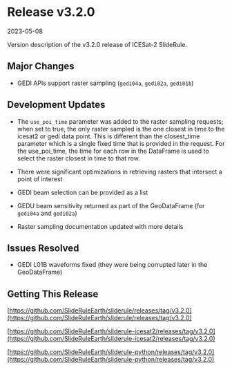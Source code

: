 # Release v3.2.0

2023-05-08

Version description of the v3.2.0 release of ICESat-2 SlideRule.

## Major Changes

- GEDI APIs support raster sampling (`gedi04a`, `gedi02a`, `gedi01b`)

## Development Updates

- The `use_poi_time` parameter was added to the raster sampling requests; when set to true, the only raster sampled is the one closest in time to the icesat2 or gedi data point.  This is different than the closest_time parameter which is a single fixed time that is provided in the request.  For the use_poi_time, the time for each row in the DataFrame is used to select the raster closest in time to that row.

- There were significant optimizations in retrieving rasters that intersect a point of interest

- GEDI beam selection can be provided as a list

- GEDU beam sensitivity returned as part of the GeoDataFrame (for `gedi04a` and `gedi02a`)

- Raster sampling documentation updated with more details

## Issues Resolved

- GEDI L01B waveforms fixed (they were being corrupted later in the GeoDataFrame)

## Getting This Release

[https://github.com/SlideRuleEarth/sliderule/releases/tag/v3.2.0](https://github.com/SlideRuleEarth/sliderule/releases/tag/v3.2.0)

[https://github.com/SlideRuleEarth/sliderule-icesat2/releases/tag/v3.2.0](https://github.com/SlideRuleEarth/sliderule-icesat2/releases/tag/v3.2.0)

[https://github.com/SlideRuleEarth/sliderule-python/releases/tag/v3.2.0](https://github.com/SlideRuleEarth/sliderule-python/releases/tag/v3.2.0)

